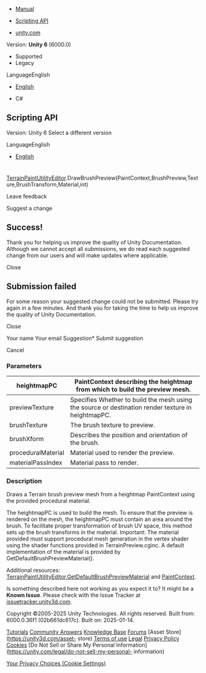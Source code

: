 [ ]()

  * [Manual](../Manual/index.html)
  * [Scripting API](../ScriptReference/index.html)

  * [unity.com](https://unity.com/)

Version: **Unity 6** (6000.0)

  * Supported
  * Legacy

LanguageEnglish

  * [English]()

  * C#

[ ](https://docs.unity3d.com)

## Scripting API

Version: Unity 6 Select a different version

LanguageEnglish

  * [English]()

#
[TerrainPaintUtilityEditor](TerrainTools.TerrainPaintUtilityEditor.html).DrawBrushPreview(PaintContext,BrushPreview,Texture,BrushTransform,Material,int)

Leave feedback

Suggest a change

## Success!

Thank you for helping us improve the quality of Unity Documentation. Although
we cannot accept all submissions, we do read each suggested change from our
users and will make updates where applicable.

Close

## Submission failed

For some reason your suggested change could not be submitted. Please <a>try
again</a> in a few minutes. And thank you for taking the time to help us
improve the quality of Unity Documentation.

Close

Your name Your email Suggestion* Submit suggestion

Cancel

[ ]()

### Parameters

heightmapPC | PaintContext describing the heightmap from which to build the preview mesh.  
---|---  
previewTexture | Specifies Whether to build the mesh using the source or destination render texture in heightmapPC.  
brushTexture | The brush texture to preview.  
brushXform | Describes the position and orientation of the brush.  
proceduralMaterial | Material used to render the preview.  
materialPassIndex | Material pass to render.  
  
### Description

Draws a Terrain brush preview mesh from a heightmap PaintContext using the
provided procedural material.

The heightmapPC is used to build the mesh. To ensure that the preview is
rendered on the mesh, the heightmapPC must contain an area around the brush.
To facilitate proper transformation of brush UV space, this method sets up the
brush transforms in the material. Important: The material provided must
support procedural mesh generation in the vertex shader using the shader
functions provided in TerrainPreview.cginc. A default implementation of the
material is provided by GetDefaultBrushPreviewMaterial().  
  
Additional resources:
[TerrainPaintUtilityEditor.GetDefaultBrushPreviewMaterial](TerrainTools.TerrainPaintUtilityEditor.GetDefaultBrushPreviewMaterial.html)
and [PaintContext](TerrainTools.PaintContext.html).

Is something described here not working as you expect it to? It might be a
**Known Issue**. Please check with the Issue Tracker at
[issuetracker.unity3d.com](https://issuetracker.unity3d.com).

Copyright ©2005-2025 Unity Technologies. All rights reserved. Built from:
6000.0.36f1 (02b661dc617c). Built on: 2025-01-14.

[Tutorials](https://unity3d.com/learn) [Community
Answers](https://answers.unity3d.com) [Knowledge
Base](https://support.unity3d.com/hc/en-us)
[Forums](https://forum.unity3d.com) [Asset Store](https://unity3d.com/asset-
store) [Terms of use](https://docs.unity3d.com/Manual/TermsOfUse.html)
[Legal](https://unity.com/legal) [Privacy
Policy](https://unity.com/legal/privacy-policy)
[Cookies](https://unity.com/legal/cookie-policy) [Do Not Sell or Share My
Personal Information](https://unity.com/legal/do-not-sell-my-personal-
information)

[Your Privacy Choices (Cookie Settings)](javascript:void\(0\);)

